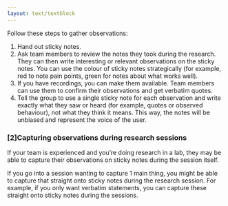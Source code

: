 ```yaml
---
layout: text/textblock
---
```

Follow these steps to gather observations:
1. Hand out sticky notes.
2. Ask team members to review the notes they took during the research. They can then write interesting or relevant observations on the sticky notes. You can use the colour of sticky notes strategically (for example, red to note pain points, green for notes about what works well).
3. If you have recordings, you can make them available. Team members can use them to confirm their observations and get verbatim quotes.
4. Tell the group to use a single sticky note for each observation and write exactly what they saw or heard (for example, quotes or observed behaviour), not what they think it means. This way, the notes will be unbiased and represent the voice of the user.

### [2]Capturing observations during research sessions

If your team is experienced and you’re doing research in a lab, they may be able to capture their observations on sticky notes during the session itself.

If you go into a session wanting to capture 1 main thing, you might be able to capture that straight onto sticky notes during the research session. For example, if you only want verbatim statements, you can capture these straight onto sticky notes during the sessions.
